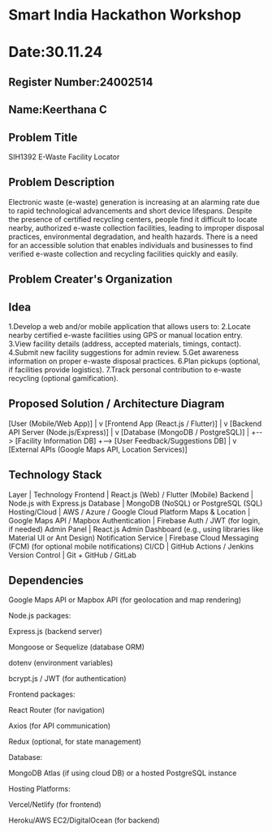 # Smart India Hackathon Workshop
# Date:30.11.24
## Register Number:24002514
## Name:Keerthana C
## Problem Title
SIH1392 E-Waste Facility Locator
## Problem Description
Electronic waste (e-waste) generation is increasing at an alarming rate due to rapid technological advancements and short device lifespans. Despite the presence of certified recycling centers, people find it difficult to locate nearby, authorized e-waste collection facilities, leading to improper disposal practices, environmental degradation, and health hazards.
There is a need for an accessible solution that enables individuals and businesses to find verified e-waste collection and recycling facilities quickly and easily.
## Problem Creater's Organization


## Idea
1.Develop a web and/or mobile application that allows users to:
2.Locate nearby certified e-waste facilities using GPS or manual location entry.
3.View facility details (address, accepted materials, timings, contact).
4.Submit new facility suggestions for admin review.
5.Get awareness information on proper e-waste disposal practices.
6.Plan pickups (optional, if facilities provide logistics).
7.Track personal contribution to e-waste recycling (optional gamification).

## Proposed Solution / Architecture Diagram     

[User (Mobile/Web App)]
       |
       v
[Frontend App (React.js / Flutter)]
       |
       v
[Backend API Server (Node.js/Express)]
       |
       v
[Database (MongoDB / PostgreSQL)]
       |
       +--> [Facility Information DB]
       +--> [User Feedback/Suggestions DB]
       |
       v
[External APIs (Google Maps API, Location Services)]

                    


## Technology Stack
Layer | Technology
Frontend | React.js (Web) / Flutter (Mobile)
Backend | Node.js with Express.js
Database | MongoDB (NoSQL) or PostgreSQL (SQL)
Hosting/Cloud | AWS / Azure / Google Cloud Platform
Maps & Location | Google Maps API / Mapbox
Authentication | Firebase Auth / JWT (for login, if needed)
Admin Panel | React.js Admin Dashboard (e.g., using libraries like Material UI or Ant Design)
Notification Service | Firebase Cloud Messaging (FCM) (for optional mobile notifications)
CI/CD | GitHub Actions / Jenkins
Version Control | Git + GitHub / GitLab
## Dependencies
Google Maps API or Mapbox API (for geolocation and map rendering)

Node.js packages:

Express.js (backend server)

Mongoose or Sequelize (database ORM)

dotenv (environment variables)

bcrypt.js / JWT (for authentication)

Frontend packages:

React Router (for navigation)

Axios (for API communication)

Redux (optional, for state management)

Database:

MongoDB Atlas (if using cloud DB) or a hosted PostgreSQL instance

Hosting Platforms:

Vercel/Netlify (for frontend)

Heroku/AWS EC2/DigitalOcean (for backend)



